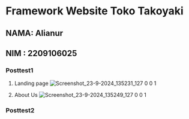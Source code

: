 # Framework Website Toko Takoyaki 

## NAMA: Alianur

## NIM : 2209106025

### Posttest1

1. Landing page
![Screenshot_23-9-2024_135231_127 0 0 1](https://github.com/user-attachments/assets/5c107259-78af-4300-9cbf-a57aa9cd0059)

2. About Us
![Screenshot_23-9-2024_135249_127 0 0 1](https://github.com/user-attachments/assets/3d9cd969-45ae-433d-bc3b-8a694a5e01db)

### Posttest2
